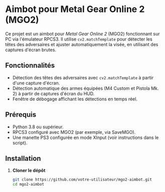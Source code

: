 # Aimbot pour Metal Gear Online 2 (MGO2)

Ce projet est un aimbot pour *Metal Gear Online 2* (MGO2) fonctionnant sur PC via l'émulateur RPCS3. Il utilise `cv2.matchTemplate` pour détecter les têtes des adversaires et ajuster automatiquement la visée, en utilisant des captures d'écran brutes.

## Fonctionnalités
- Détection des têtes des adversaires avec `cv2.matchTemplate` à partir d'une capture d'écran.
- Détection automatique des armes équipées (M4 Custom et Pistola Mk. 2) à partir de captures d'écran du HUD.
- Fenêtre de débogage affichant les détections en temps réel.

## Prérequis
- Python 3.8 ou supérieur.
- RPCS3 configuré avec MGO2 (par exemple, via SaveMGO).
- Une manette PS3 configurée en mode XInput (voir instructions dans le script).

## Installation

1. **Cloner le dépôt**
   ```bash
   git clone https://github.com/votre-utilisateur/mgo2-aimbot.git
   cd mgo2-aimbot
